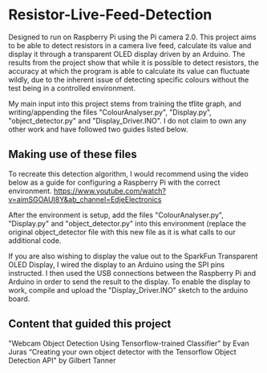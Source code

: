 # Resistor-Live-Feed-Detection
Designed to run on Raspberry Pi using the Pi camera 2.0. This project aims to be able to detect resistors in a camera live feed, calculate its value and display it through a transparent OLED display driven by an Arduino. The results from the project show that while it is possible to detect resistors, the accuracy at which the program is able to calculate its value can fluctuate wildly, due to the inherent issue of detecting specific colours without the test being in a controlled environment.


My main input into this project stems from training the tflite graph, and writing/appending the files "ColourAnalyser.py", "Display.py", "object_detector.py" and "Display_Driver.INO". I do not claim to own any other work and have followed two guides listed below.

## Making use of these files
To recreate this detection algorithm, I would recommend using the video below as a guide for configuring a Raspberry Pi with the correct environment.
https://www.youtube.com/watch?v=aimSGOAUI8Y&ab_channel=EdjeElectronics

After the environment is setup, add the files "ColourAnalyser.py", "Display.py" and "object_detector.py" into this environment (replace the original object_detector file with this new file as it is what calls to our additional code.

If you are also wishing to display the value out to the SparkFun Transparent OLED Display, I wired the display to an Arduino using the SPI pins instructed. I then used the USB connections between the Raspberry Pi and Arduino in order to send the result to the display. To enable the display to work, compile and upload the "Display_Driver.INO" sketch to the arduino board.


## Content that guided this project
"Webcam Object Detection Using Tensorflow-trained Classifier" by Evan Juras
“Creating your own object detector with the Tensorflow Object Detection API" by Gilbert Tanner
